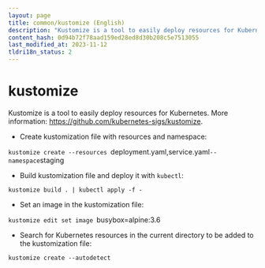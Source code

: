 ```yaml
---
layout: page
title: common/kustomize (English)
description: "Kustomize is a tool to easily deploy resources for Kubernetes."
content_hash: 0d94b72f78aad159ed28ed8d30b208c5e7513055
last_modified_at: 2023-11-12
tldri18n_status: 2
---
```

# kustomize

Kustomize is a tool to easily deploy resources for Kubernetes.
More information: <https://github.com/kubernetes-sigs/kustomize>.

- Create kustomization file with resources and namespace:

`kustomize create --resources `<span class="tldr-var badge badge-pill bg-dark-lm bg-white-dm text-white-lm text-dark-dm font-weight-bold">deployment.yaml,service.yaml</span>` --namespace `<span class="tldr-var badge badge-pill bg-dark-lm bg-white-dm text-white-lm text-dark-dm font-weight-bold">staging</span>

- Build kustomization file and deploy it with `kubectl`:

`kustomize build . | kubectl apply -f -`

- Set an image in the kustomization file:

`kustomize edit set image `<span class="tldr-var badge badge-pill bg-dark-lm bg-white-dm text-white-lm text-dark-dm font-weight-bold">busybox=alpine:3.6</span>

- Search for Kubernetes resources in the current directory to be added to the kustomization file:

`kustomize create --autodetect`
